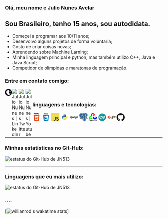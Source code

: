 ### Olá, meu nome e Julio Nunes Avelar

## Sou Brasileiro, tenho 15 anos, sou autodidata.
 - Começei a programar aos 10/11 anos;
 - Desenvolvo alguns projetos de forma voluntaria;
 - Gosto de criar coisas novas;
 - Aprendendo sobre Machine Larning;
 - Minha linguagem principal e python, mas também utilizo C++, Java e Java Script;
 - Competidor de olimpidas e maratonas de programação.


### Entre em contato comigo:

[<img align="left" alt="Julio Nunes | Web-site" width="22px" src="https://raw.githubusercontent.com/iconic/open-iconic/master/svg/globe.svg" />][website]
[<img align="left" alt="Julio Nunes | LinkedIn" width="22px" src="https://cdn.jsdelivr.net/npm/simple-icons@v3/icons/linkedin.svg" />][linkedin]
[<img align="left" alt="Julio Nunes | Twitter" width="22px" src="https://cdn.jsdelivr.net/npm/simple-icons@v3/icons/twitter.svg" />][twitter]
[<img align="left" alt="Julio Nunes | Youtube" width="22px" src="https://cdn.jsdelivr.net/npm/simple-icons@v3/icons/youtube.svg" />][canal]
<br/>


### linguagens e tecnologias:

<div>
<img aling="left" alt="HTML5" width="26px" src="https://raw.githubusercontent.com/github/explore/80688e429a7d4ef2fca1e82350fe8e3517d3494d/topics/html/html.png" />
<img aling="left" alt="CSS" width="26px" src="https://raw.githubusercontent.com/github/explore/80688e429a7d4ef2fca1e82350fe8e3517d3494d/topics/css/css.png" />
<img aling="left" alt="JavaScript" width="26px" src="https://raw.githubusercontent.com/github/explore/80688e429a7d4ef2fca1e82350fe8e3517d3494d/topics/javascript/javascript.png" />
<img aling="left" alt="Python" width="26px" src="https://raw.githubusercontent.com/github/explore/80688e429a7d4ef2fca1e82350fe8e3517d3494d/topics/python/python.png" />
<img aling="left" alt="Django" width="26px" src="https://raw.githubusercontent.com/github/explore/80688e429a7d4ef2fca1e82350fe8e3517d3494d/topics/django/django.png" />
<img aling="left" alt="PostgreSQL" width="26px" src="https://raw.githubusercontent.com/github/explore/80688e429a7d4ef2fca1e82350fe8e3517d3494d/topics/postgresql/postgresql.png" />
<img aling="left" alt="OpenCV" width="26px" src="https://raw.githubusercontent.com/github/explore/80688e429a7d4ef2fca1e82350fe8e3517d3494d/topics/opencv/opencv.png"/>
<img aling="left" alt="Arduino" width="26px" src="https://raw.githubusercontent.com/github/explore/80688e429a7d4ef2fca1e82350fe8e3517d3494d/topics/arduino/arduino.png" />
<img aling="left" alt="Git" width="26px" src="https://raw.githubusercontent.com/github/explore/80688e429a7d4ef2fca1e82350fe8e3517d3494d/topics/git/git.png" />
<img aling="left" alt="Github" width="26px" src="https://raw.githubusercontent.com/github/explore/78df643247d429f6cc873026c0622819ad797942/topics/github/github.png" />
<div/>
<br/>
<br/>
 
---

### Minhas estatísticas no Git-Hub:

<img aling="left" alt="estatus do Git-Hub de JN513" src="https://github-readme-stats.vercel.app/api?username=JN513&show_icons=true&hide_border=true&count_private=true"/>

---

### Linguagens que eu mais utilizo:

<img aling="left" alt="estatus do Git-Hub de JN513" src="https://github-readme-stats.vercel.app/api/top-langs/?username=JN513&&langs_count=8&count_private=true&layout=compact&hide=Jupyter%20Notebook"/>

### ....

[![willianrod's wakatime stats](https://github-readme-stats.vercel.app/api/wakatime?username=JN513&&langs_count=8&count_private=true)]

[website]: https://jn513.github.io/
[linkedin]: https://www.linkedin.com/in/julio-nunes-avelar-98ab8a199/
[canal]: https://www.youtube.com/channel/UCvpb55VDGaTDD70Krx_YvUg?view_as=subscriber
[twitter]: https://twitter.com/JulioNunesAvel4

<!--
#### Certificados:
<details> <summary>View</summary>
 -->
 <!--
 Curso de Django-Rest framework: [![check-certficate-badge](https://img.shields.io/badge/check-certificate-blue)](https://cursos.alura.com.br/user/12201000095-muz-ifsuldeminas-edu-br/course/api-django-3-rest-framework/formalCertificate)
 -->
 <!--
 Curso de Iot: [![check-certficate-badge](https://img.shields.io/badge/check-certificate-blue)](https://cursos.alura.com.br/user/12201000095-muz-ifsuldeminas-edu-br/course/iot-assistente-pessoal-python/formalCertificate)
 -->
 <!--
 Curso de Python para data-cience: [![check-certficate-badge](https://img.shields.io/badge/check-certificate-blue)](https://cursos.alura.com.br/user/12201000095-muz-ifsuldeminas-edu-br/course/python-tipos-listas-numpy/formalCertificate)
 -->
 <!--
 Curso de python para data-cience introdutorio: [![check-certficate-badge](https://img.shields.io/badge/check-certificate-blue)](https://cursos.alura.com.br/user/12201000095-muz-ifsuldeminas-edu-br/course/python-intro/formalCertificate)
 </details>
-->
